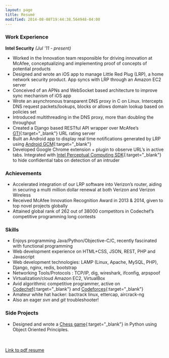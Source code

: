 ```yaml
---
layout: page
title: Resumé
modified: 2014-08-08T19:44:38.564948-04:00
---
```


### Work Experience
**Intel Security** *(Jul '11 - present)*

* Worked in the Innovation team responsible for driving innovation at McAfee, conceptualizing and
implementing proof of concepts of potential products
* Designed and wrote an iOS app to manage Little Red Plug (LRP), a home network security product.
App syncs with LRP through an Amazon EC2 server
* Conceived of an APNs and WebSocket based architecture to improve sync mechanism of iOS app
* Wrote an asynchronous transparent DNS proxy in C on Linux. Intercepts DNS request packets/lookups, blocks or allows domain lookup based on policies set
* Introduced multithreading in the DNS proxy, more than doubling the throughput
* Created a Django based RESTful API wrapper over McAfee’s [GTI](http://www.mcafee.com/us/threat-center/technology/gti-reputation-technologies.aspx){:target="_blank"} URL rating server
* Built an Android app to display real time notifications generated by LRP using [Android GCM](https://developer.android.com/google/gcm/index.html){:target="_blank"}
* Developed Google Chrome extension + plugin to observe URL’s in active tabs. Integrated with [Intel Perceptual Computing SDK](https://software.intel.com/en-us/vcsource/tools/perceptual-computing-sdk/home){:target="_blank"} to hide confidential tabs on detection of an intruder

### Achievements
* Accelerated integration of our LRP software into Verizon’s router, aiding in securing a multi million dollar renewal at both Verizon and Verizon Wireless
* Received McAfee Innovation Recognition Award in 2013 & 2014, given to top novel projects globally
* Attained global rank of 262 out of 38000 competitors in Codechef’s competitive programming long contests


### Skills
* Enjoys programming Java/Python/Objective-C/C, recently fascinated with functional programming
* Web development experience on HTML+CSS, JSON, REST, PHP and Javascript
* Web development technologies: LAMP (Linux, Apache, MySQL, PHP), Django, nginx, redis, bootstrap
* Networking Tools/Protocols : TCP/IP, dig, wireshark, ifconfig, arpspoof
* Virtualization/cloud Amazon EC2, VirtualBox
* Avid algorithmic competitive programmer, active on [Codechef](http://www.codechef.com/users/sultanofswing){:target="_blank"} and [Codeforces](http://codeforces.com/profile/sultan.of.swing){:target="_blank"}
* Amateur white hat hacker: bactrack linux, ettercap, aircrack-ng
* Also an eager <em>svn</em> and <em>git</em> troubleshooter!

### Side Projects
* Designed and wrote a [Chess game](http://github.com/sayedatifali/django-chess/){:target="_blank"} in Python using Object Oriented Principles.

<br>
<br>
<a markdown="0" href="#" class="btn">Link to pdf resume</a>
